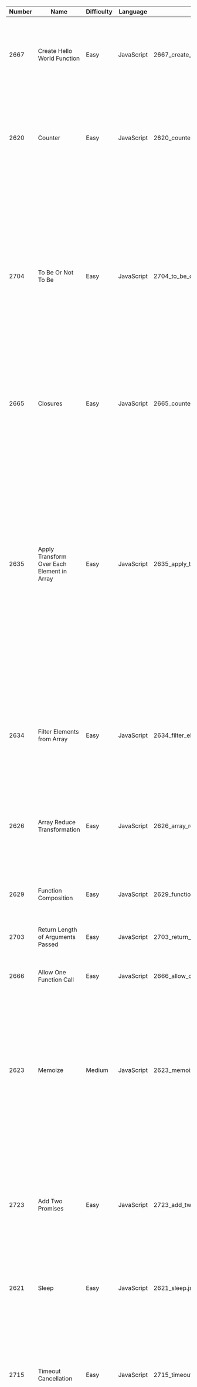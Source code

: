 | Number     |     Name      | Difficulty  | Language | Filename | Notes/Hint  |
| ---------- | ------------- | ----------- | -------- | -------- | ----------- |
| 2667 | Create Hello World Function   | Easy | JavaScript | 2667_create_hello_world_function.js         | You have a function within a function; understand how closures work. Another approach, just return a function using the ES6 arrow operator. That said, simply returning a string or string literal from the nested function will work here too. |
| 2620 | Counter                       | Easy | JavaScript | 2620_counter.js         | If you understood closures from the first question. Then you should notice that the function returns a function; its actually that inner function, which has access to the outer function's variables that gets run. The outer variable always exists for the nested/closure function. |
| 2704 | To Be Or Not To Be            | Easy | JavaScript | 2704_to_be_or_not_to_be.js         | On the surface, the prompt appears to request that the `expect` function differ based upon the chained subsequent call; but that is impossible, because there is no way to know what subsequent call will be made in the future. The better interpretation/perspective of the question is, the function `expect` returns an object, period! Now, within that object there are two function objects, one called `toBe` and one called `notToBe`. The caller can then use that object to make whatever additional call(s) they like. The true goal of this question was to make it clear to you how chaining can be implemented in JavaScript.
| 2665 | Closures                      | Easy | JavaScript | 2665_counter_ii.js         | This just makes sure you can put together the concept of chaining using a returned object, closure's outer scoped variables being accessible, and the consequences of altering/not altering a variable for a chain.
| 2635 | Apply Transform Over Each Element in Array | Easy | JavaScript | 2635_apply_transform_over_each_element_in_array.js         | Understand what `map` (`Array.map` in JS) does. Something of note here, most languages would require an if-statement, variadic function, default parameter value, etc. because the callback function may have 1 or 2 values. However, JS just ignores extra paramters by setting them to `undefined`, so you can just call `fn` once with parameters, and if the index value is unnecessary, the callback function will simply drop it if the callback only used one parameter. Lastly, `map` generally returns a new array for safety reasons. Suppose you decide to save on space complexity by altering the original array in-place just keep in mind that if the mapped function generates incorrect input data then there would be no way to undo that because the input data is lost/altered. I wrote my code in-place but its good to be aware of the consequences.
| 2634 | Filter Elements from Array    | Easy | JavaScript | 2634_filter_elements_from_array.js         | The `map` function is used commonly, filter less so in my experience. However, I see its usefulness. Rather than doing hackish things with `map` or walking the array once to mark and a second time to prune; the `filter` can prune elements based on the truthiness of a callback function you provide.
| 2626 | Array Reduce Transformation   | Easy | JavaScript | 2626_array_reduce_transformation.js         | The `reduce` function is usually used as heavily as `map` in my experience and its straight forward, apply the transformation, and apply the next one based upon the last one. Again, keep in mind, I implemented this in-place just as I did with `map` and `filter` because it solves the problem.
| 2629 | Function Composition          | Easy | JavaScript | 2629_function_composition.js         | If you decide to use the `in` keyword, just keep in mind that object keys are treated as strings in JavaScript, even if they represent numeric indices.
| 2703 | Return Length of Arguments Passed   | Easy | JavaScript | 2703_return_length_of_arguments_passed.js         | Just trying to ensure that you are aware `arguments.length` exists in the language and what it means.
| 2666 | Allow One Function Call       | Easy | JavaScript | 2666_allow_one_function_call.js         | Fundamentally this is just the use of closures again. However, it does also make you aware of the `...` spead operator.
| 2623 | Memoize                       | Medium | JavaScript | 2623_memoize.js         | Classic dynamic programming problem, optimizing the function by avoiding operations that have previously been computed. In this case, if you used an array as a structure for caching inputs-to-answers you could end up adding lots of empty indices; so a linked list or dictionary/map would be better. Javascript treats objects as dictionaries, so use an object. The keys have to be unique though, so you have to use a function that ensures that; I chose JSON.stringify.
| 2723 | Add Two Promises              | Easy | JavaScript | 2723_add_two_promises.js         | Rather than using Promises, async and await allows a person to use Promises implicitly and with ease. When filling out the asynchronous function you need to get the resolved answer from both the promises passed in. You can either do that sequentially by calling each promise's resolve using await, or you can apply await to `Promise.all` which will run them both concurrently.
| 2621 | Sleep                         | Easy | JavaScript | 2621_sleep.js         | A Promise can chain using `then`. This question just wants to ensure you know how to make a Promise. An async function tends to return a Promise.
| 2715 | Timeout Cancellation          | Easy | JavaScript | 2715_timeout_cancellation.js         | What this question does is ensure you know how to set a timeout and then unset that timeout. Additionally, it makes sure you know the difference between defining a function and actually executing that function. Lastly, it cements the fact that just like the momoize function, its possible in JS to give an existing function "characteristics" (make memoize data, make it on a timer, etc.) by wrapping them in another function.
| 2725 | Timeout Interval              | Easy | JavaScript | 2725_timeout_interval.js         | Originally, this question makes you think, hmm, maybe I need to use a Promise, closures, and `setTimeout` creatively to make a timer. However, there is a `setInterval` function.
| 2637 | Promise Time Limit            | Medium | JavaScript | 2637_promise_time_limit.js         | Fundamentally, what this question is asking is, run fn, but if it takes longer than t seconds to run, return a reject message. The immediate solution is to return a promise that starts off with `setTimeout`; and have the timeout invoke reject after t seconds. Then chain the fn using `then` to propogate it's return upward, this ensures your values match fn's return values, like so, `fn(...args).then(resolve, reject)`. However, `Promise.race` provides the same semantics in a more elegant way and its a preferable approach imo.
| 2622 | Cache with time limit         | Medium | JavaScript | 2622_cache_with_time_limit.js         | Primarily, the trick is to remember that the data structure you use as a cache, be it an array, set, map, object, etc. can always have another object as a value; and this is important because you need to store not only a value but also a reference to the object `setTimeout` returns. Naturally, you could have a second data structure for timers, but that adds complication. Also, this drives home the point that setTimeout is asynchronous/non-blocking when called.
| 2627 | Debounce                      | Medium | JavaScript | 2627_debounce.js         | This is delightfully simple to implement, but it doesn't seem so if you don't realize timeout functions are what you need. You could waste a lot of time if you think you need Date.now().
| 2721 | Execute Asynchronous Functions in Parallel | Medium | JavaScript | 2721_execute_asynchronous_functions_in_parallel.js         | This was only medium, but it felt like a hard. The solution has to built up in pieces imo. First, you need a for-loop structure that alters an array by storing the returned values from the functions stored in `functions`. And the explanation said return a Promise, so you know to do that. The loop needs to complete before returning, so the Promise is prefixed with await and the `promiseAll` is prefixed with async. Lastly, the `catch` has to be added, so the first fail gets returned.
| 2727 | Is Object Empty               | Easy | JavaScript | 2727_is_object_empty.js         | The main point of this is to pay attention to the various ways to evaluate empty objects and arrays. Some ways provide surprising responses because 'undefined' may be returned, etc.
| 2677 | Chunk Array                   | Easy | JavaScript | 2677_chunk_array.js         | Straight forward, no comment.
| 2619 | Array Prototype Last          | Easy | JavaScript | 2619_array_prototype_last.js         | Just making sure you know that the `this` keyword exists.
| 2631 | Group By                      | Medium | JavaScript | 2631_group_by.js         | What I learned is that `in` will also iterate over properties of the object and not just it's elements. Consequently, I was getting an `undefined` key in the outputted object. Its best to stick to `of` when iterating and you only want elements of an array. Learn when to use in, of, map, and forEach because the semantics are very different.
| 2724 | Sort By                       | Easy | JavaScript | 2724_sort_by.js         | Once you realize that arrays in JavaScript have a `sort` method you can use that method to your advantage.
| 2722 | Join Two Arrays by ID         | Medium | JavaScript | 2722_join_two_arrays_by_id.js         | This can be implemented in a variety of ways, but I found that by concatenating the two arrays together and then applying logic to the elements sequentially, it was most easy.
| 2625 | Flatten Deeply Nested Array   | Medium | JavaScript | 2625_flatten_deeply_nested_array.js         | This seems like a trivial problem, but it is much more complicated than it looks. My solution was subpar; it took just under 4 seconds.
| 2705 | Compact Object                | Medium | JavaScript | 2705_compact_object.js         | The truly difficult part of this function is that the input can be array/object. Then means the return is also an array/object. Lastly, when adding, you are either adding to array/object which requires different syntax. The actual work is a lot like a depth first search, as most recursive functions tend to be.
